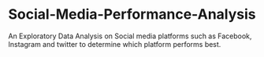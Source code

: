 # Social-Media-Performance-Analysis
An Exploratory Data Analysis on Social media platforms such as Facebook, Instagram and twitter to determine which platform performs best.
